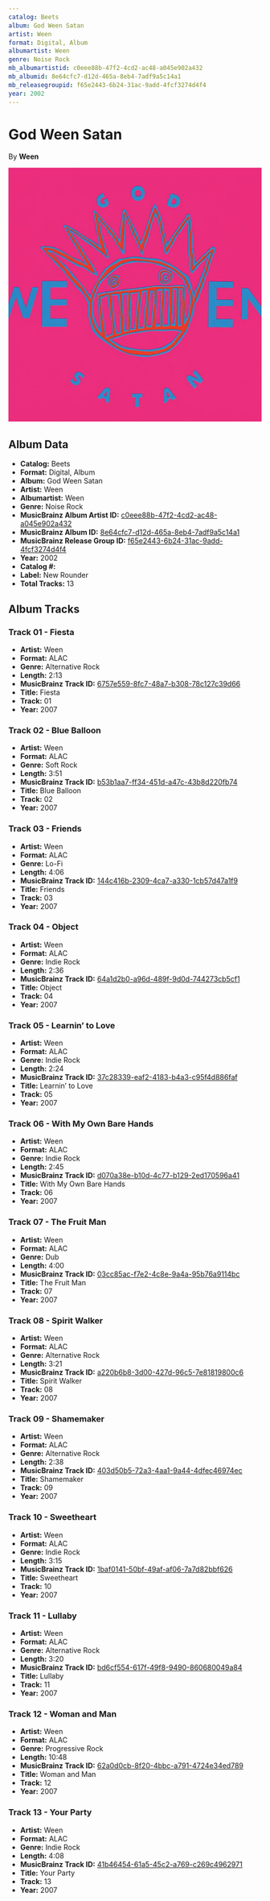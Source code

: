 ```yaml
---
catalog: Beets
album: God Ween Satan
artist: Ween
format: Digital, Album
albumartist: Ween
genre: Noise Rock
mb_albumartistid: c0eee88b-47f2-4cd2-ac48-a045e902a432
mb_albumid: 8e64cfc7-d12d-465a-8eb4-7adf9a5c14a1
mb_releasegroupid: f65e2443-6b24-31ac-9add-4fcf3274d4f4
year: 2002
---
```


# God Ween Satan

By **Ween**

![](../../assets/beetscovers/Ween-God_Ween_Satan.jpg)

## Album Data

- **Catalog:** Beets
- **Format:** Digital, Album
- **Album:** God Ween Satan
- **Artist:** Ween
- **Albumartist:** Ween
- **Genre:** Noise Rock
- **MusicBrainz Album Artist ID:** [c0eee88b-47f2-4cd2-ac48-a045e902a432](https://musicbrainz.org/artist/c0eee88b-47f2-4cd2-ac48-a045e902a432)
- **MusicBrainz Album ID:** [8e64cfc7-d12d-465a-8eb4-7adf9a5c14a1](https://musicbrainz.org/release/8e64cfc7-d12d-465a-8eb4-7adf9a5c14a1)
- **MusicBrainz Release Group ID:** [f65e2443-6b24-31ac-9add-4fcf3274d4f4](https://musicbrainz.org/release-group/f65e2443-6b24-31ac-9add-4fcf3274d4f4)
- **Year:** 2002
- **Catalog #:** 
- **Label:** New Rounder
- **Total Tracks:** 13

## Album Tracks

### Track 01 - Fiesta

- **Artist:** Ween
- **Format:** ALAC
- **Genre:** Alternative Rock
- **Length:** 2:13
- **MusicBrainz Track ID:** [6757e559-8fc7-48a7-b308-78c127c39d66](https://musicbrainz.org/recording/6757e559-8fc7-48a7-b308-78c127c39d66)
- **Title:** Fiesta
- **Track:** 01
- **Year:** 2007

### Track 02 - Blue Balloon

- **Artist:** Ween
- **Format:** ALAC
- **Genre:** Soft Rock
- **Length:** 3:51
- **MusicBrainz Track ID:** [b53b1aa7-ff34-451d-a47c-43b8d220fb74](https://musicbrainz.org/recording/b53b1aa7-ff34-451d-a47c-43b8d220fb74)
- **Title:** Blue Balloon
- **Track:** 02
- **Year:** 2007

### Track 03 - Friends

- **Artist:** Ween
- **Format:** ALAC
- **Genre:** Lo-Fi
- **Length:** 4:06
- **MusicBrainz Track ID:** [144c416b-2309-4ca7-a330-1cb57d47a1f9](https://musicbrainz.org/recording/144c416b-2309-4ca7-a330-1cb57d47a1f9)
- **Title:** Friends
- **Track:** 03
- **Year:** 2007

### Track 04 - Object

- **Artist:** Ween
- **Format:** ALAC
- **Genre:** Indie Rock
- **Length:** 2:36
- **MusicBrainz Track ID:** [64a1d2b0-a96d-489f-9d0d-744273cb5cf1](https://musicbrainz.org/recording/64a1d2b0-a96d-489f-9d0d-744273cb5cf1)
- **Title:** Object
- **Track:** 04
- **Year:** 2007

### Track 05 - Learnin’ to Love

- **Artist:** Ween
- **Format:** ALAC
- **Genre:** Indie Rock
- **Length:** 2:24
- **MusicBrainz Track ID:** [37c28339-eaf2-4183-b4a3-c95f4d886faf](https://musicbrainz.org/recording/37c28339-eaf2-4183-b4a3-c95f4d886faf)
- **Title:** Learnin’ to Love
- **Track:** 05
- **Year:** 2007

### Track 06 - With My Own Bare Hands

- **Artist:** Ween
- **Format:** ALAC
- **Genre:** Indie Rock
- **Length:** 2:45
- **MusicBrainz Track ID:** [d070a38e-b10d-4c77-b129-2ed170596a41](https://musicbrainz.org/recording/d070a38e-b10d-4c77-b129-2ed170596a41)
- **Title:** With My Own Bare Hands
- **Track:** 06
- **Year:** 2007

### Track 07 - The Fruit Man

- **Artist:** Ween
- **Format:** ALAC
- **Genre:** Dub
- **Length:** 4:00
- **MusicBrainz Track ID:** [03cc85ac-f7e2-4c8e-9a4a-95b76a9114bc](https://musicbrainz.org/recording/03cc85ac-f7e2-4c8e-9a4a-95b76a9114bc)
- **Title:** The Fruit Man
- **Track:** 07
- **Year:** 2007

### Track 08 - Spirit Walker

- **Artist:** Ween
- **Format:** ALAC
- **Genre:** Alternative Rock
- **Length:** 3:21
- **MusicBrainz Track ID:** [a220b6b8-3d00-427d-96c5-7e81819800c6](https://musicbrainz.org/recording/a220b6b8-3d00-427d-96c5-7e81819800c6)
- **Title:** Spirit Walker
- **Track:** 08
- **Year:** 2007

### Track 09 - Shamemaker

- **Artist:** Ween
- **Format:** ALAC
- **Genre:** Alternative Rock
- **Length:** 2:38
- **MusicBrainz Track ID:** [403d50b5-72a3-4aa1-9a44-4dfec46974ec](https://musicbrainz.org/recording/403d50b5-72a3-4aa1-9a44-4dfec46974ec)
- **Title:** Shamemaker
- **Track:** 09
- **Year:** 2007

### Track 10 - Sweetheart

- **Artist:** Ween
- **Format:** ALAC
- **Genre:** Indie Rock
- **Length:** 3:15
- **MusicBrainz Track ID:** [1baf0141-50bf-49af-af06-7a7d82bbf626](https://musicbrainz.org/recording/1baf0141-50bf-49af-af06-7a7d82bbf626)
- **Title:** Sweetheart
- **Track:** 10
- **Year:** 2007

### Track 11 - Lullaby

- **Artist:** Ween
- **Format:** ALAC
- **Genre:** Alternative Rock
- **Length:** 3:20
- **MusicBrainz Track ID:** [bd6cf554-617f-49f8-9490-860680049a84](https://musicbrainz.org/recording/bd6cf554-617f-49f8-9490-860680049a84)
- **Title:** Lullaby
- **Track:** 11
- **Year:** 2007

### Track 12 - Woman and Man

- **Artist:** Ween
- **Format:** ALAC
- **Genre:** Progressive Rock
- **Length:** 10:48
- **MusicBrainz Track ID:** [62a0d0cb-8f20-4bbc-a791-4724e34ed789](https://musicbrainz.org/recording/62a0d0cb-8f20-4bbc-a791-4724e34ed789)
- **Title:** Woman and Man
- **Track:** 12
- **Year:** 2007

### Track 13 - Your Party

- **Artist:** Ween
- **Format:** ALAC
- **Genre:** Indie Rock
- **Length:** 4:08
- **MusicBrainz Track ID:** [41b46454-61a5-45c2-a769-c269c4962971](https://musicbrainz.org/recording/41b46454-61a5-45c2-a769-c269c4962971)
- **Title:** Your Party
- **Track:** 13
- **Year:** 2007

